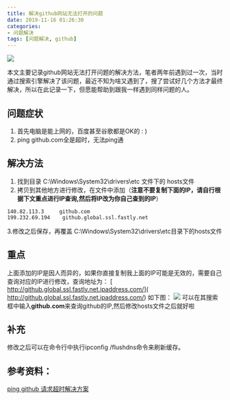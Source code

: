 ```yaml
---
title: 解决github网站无法打开的问题  
date: 2019-11-16 01:26:30
categories:
- 问题解决
tags: [问题解决, github]
---
```



![](https://s1.ax1x.com/2020/07/06/U9fd1g.jpg)

<!-- more -->

本文主要记录github网站无法打开问题的解决方法，笔者两年前遇到过一次，当时通过搜索引擎解决了该问题，最近不知为啥又遇到了，搜了尝试好几个方法才最终解决，所以在此记录一下，但愿能帮助到跟我一样遇到同样问题的人。

## 问题症状
1. 首先电脑是能上网的，百度甚至谷歌都是OK的 : )
2. ping github.com全是超时，无法ping通

## 解决方法

1. 找到目录 C:\Windows\System32\drivers\etc 文件下的 hosts文件
2. 拷贝到其他地方进行修改，在文件中添加（**注意不要复制下面的IP，请自行根据下文重点进行IP查询,然后将IP改为你自己查到的IP**）

```
140.82.113.3     github.com
199.232.69.194    github.global.ssl.fastly.net
```
3.修改之后保存，再覆盖 C:\Windows\System32\drivers\etc目录下的hosts文件

## 重点

上面添加的IP是因人而异的，如果你直接复制我上面的IP可能是无效的，需要自己查询对应的IP进行修改，查询地址为： [ http://github.global.ssl.fastly.net.ipaddress.com/]( http://github.global.ssl.fastly.net.ipaddress.com/)
如下图：
![](https://s1.ax1x.com/2020/07/06/U9fKpD.jpg)
可以在其搜索框中输入**github.com**来查询github的IP,然后修改hosts文件之后就好啦

## 补充
修改之后可以在命令行中执行ipconfig /flushdns命令来刷新缓存。





## 参考资料：

[ping github 请求超时解决方案](https://blog.csdn.net/u010377383/article/details/79365049)     

